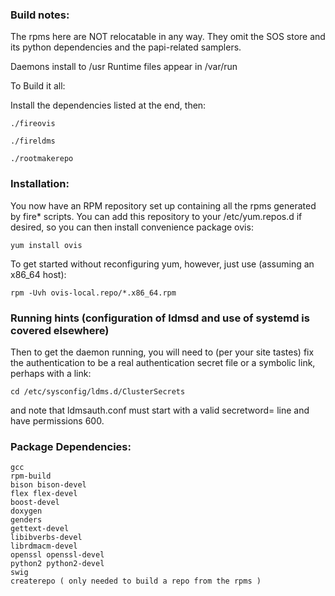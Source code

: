 ### Build notes:

The rpms here are NOT relocatable in any way.
They omit the SOS store and its python dependencies and the papi-related samplers.

Daemons install to /usr
Runtime files appear in /var/run

To Build it all:

Install the dependencies listed at the end, then:

    ./fireovis

    ./fireldms

    ./rootmakerepo

### Installation:

You now have an RPM repository set up containing all the rpms 
generated by fire\* scripts. You can add this repository to your /etc/yum.repos.d if desired, so you can then install convenience package ovis:

```
yum install ovis
```

To get started without reconfiguring yum, however, just use (assuming an x86_64 host):

```
rpm -Uvh ovis-local.repo/*.x86_64.rpm
```

### Running hints (configuration of ldmsd and use of systemd is covered elsewhere)
Then to get the daemon running, you will need to (per your site tastes) fix the authentication 
to be a real authentication secret file or a symbolic link, perhaps with a link:
```
cd /etc/sysconfig/ldms.d/ClusterSecrets
```
and note that ldmsauth.conf must start with a valid secretword= line and have permissions 600.


### Package Dependencies:
	gcc
	rpm-build
	bison bison-devel
	flex flex-devel
	boost-devel
	doxygen
	genders
	gettext-devel
	libibverbs-devel
	librdmacm-devel
	openssl openssl-devel
	python2 python2-devel
	swig
	createrepo ( only needed to build a repo from the rpms )
